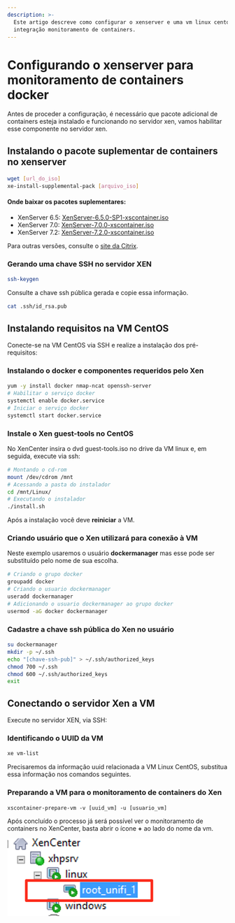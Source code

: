```yaml
---
description: >-
  Este artigo descreve como configurar o xenserver e uma vm linux centos para
  integração monitoramento de containers.
---
```


# Configurando o xenserver para monitoramento de containers docker

Antes de proceder a configuração, é necessário que pacote adicional de containers esteja instalado e funcionando no servidor xen, vamos habilitar esse componente no servidor xen.

## Instalando o pacote suplementar de containers no xenserver

```bash
wget [url_do_iso]
xe-install-supplemental-pack [arquivo_iso]
```

#### Onde baixar os pacotes suplementares:

* XenServer 6.5: [XenServer-6.5.0-SP1-xscontainer.iso](http://downloadns.citrix.com.edgesuite.net/10343/XenServer-6.5.0-SP1-xscontainer.iso)
* XenServer 7.0: [XenServer-7.0.0-xscontainer.iso](http://downloadns.citrix.com.edgesuite.net/11621/XenServer-7.0.0-xscontainer.iso)
* XenServer 7.2: [XenServer-7.2.0-xscontainer.iso](http://downloadns.citrix.com.edgesuite.net/11993/XenServer-7.2.0-xscontainer.iso)

Para outras versões, consulte o [site da Citrix](https://www.citrix.com/downloads/citrix-hypervisor/).

### Gerando uma chave SSH no servidor XEN

```bash
ssh-keygen
```

Consulte a chave ssh pública gerada e copie essa informação.

```bash
cat .ssh/id_rsa.pub 
```

## Instalando requisitos na VM CentOS

Conecte-se na VM CentOS via SSH e realize a instalação dos pré-requisitos:

### Instalando o docker e componentes requeridos pelo Xen

```bash
yum -y install docker nmap-ncat openssh-server
# Habilitar o serviço docker
systemctl enable docker.service
# Iniciar o serviço docker
systemctl start docker.service
```

### Instale o Xen guest-tools no CentOS

No XenCenter insira o dvd guest-tools.iso no drive da VM linux e, em seguida, execute via ssh:

```bash
# Montando o cd-rom
mount /dev/cdrom /mnt
# Acessando a pasta do instalador
cd /mnt/Linux/
# Executando o instalador
./install.sh
```

Após a instalação você deve **reiniciar** a VM.

### Criando usuário que o Xen utilizará para conexão à VM

Neste exemplo usaremos o usuário **dockermanager** mas esse pode ser substituído pelo nome de sua escolha.

```bash
# Criando o grupo docker
groupadd docker
# Criando o usuario dockermanager
useradd dockermanager
# Adicionando o usuario dockermanager ao grupo docker
usermod -aG docker dockermanager
```

### Cadastre a chave ssh pública do Xen no usuário

```bash
su dockermanager
mkdir -p ~/.ssh
echo "[chave-ssh-pub]" > ~/.ssh/authorized_keys
chmod 700 ~/.ssh
chmod 600 ~/.ssh/authorized_keys
exit
```

## Conectando o servidor Xen a VM

Execute no servidor XEN, via SSH:

### Identificando o UUID da VM

```bash
xe vm-list
```

Precisaremos da informação uuid relacionada a VM Linux CentOS, substitua essa informação nos comandos seguintes.

### Preparando a VM para o monitoramento de containers do Xen

```
xscontainer-prepare-vm -v [uuid_vm] -u [usuario_vm]
```

Após concluído o processo já será possível ver o monitoramento de containers no XenCenter, basta abrir o ícone **+** ao lado do nome da vm.

![Monitoramento de containers no XenCenter](<../../.gitbook/assets/image (17).png>)
